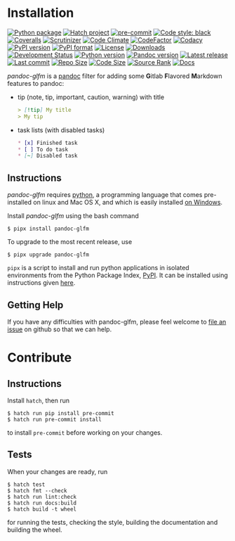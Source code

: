 Installation
============

[![Python package](https://img.shields.io/github/actions/workflow/status/chdemko/pandoc-glfm/python-package.yml?logo=github&branch=develop)](https://github.com/chdemko/pandoc-glfm/actions/workflows/python-package.yml)
[![Hatch project](https://img.shields.io/badge/%F0%9F%A5%9A-Hatch-4051b5.svg)](https://github.com/pypa/hatch)
[![pre-commit](https://img.shields.io/badge/pre--commit-enabled-brightgreen?logo=pre-commit)](https://github.com/pre-commit/pre-commit)
[![Code style: black](https://img.shields.io/badge/code%20style-black-000000.svg)](https://pypi.org/project/black/)
[![Coveralls](https://img.shields.io/coveralls/github/chdemko/pandoc-glfm/develop.svg?logo=Codecov&logoColor=white)](https://coveralls.io/github/chdemko/pandoc-glfm?branch=develop)
[![Scrutinizer](https://img.shields.io/scrutinizer/g/chdemko/pandoc-glfm.svg?logo=scrutinizer)](https://scrutinizer-ci.com/g/chdemko/pandoc-glfm/)
[![Code Climate](https://img.shields.io/codeclimate/maintainability/chdemko/pandoc-glfm?logo=codeclimate&barnch=develop)](https://codeclimate.com/github/chdemko/pandoc-glfm/)
[![CodeFactor](https://img.shields.io/codefactor/grade/github/chdemko/pandoc-glfm/develop.svg?logo=codefactor)](https://www.codefactor.io/repository/github/chdemko/pandoc-glfm)
[![Codacy](https://img.shields.io/codacy/grade/443f4a26698a4ba0be5064fe9323f2a0.svg?logo=codacy)](https://app.codacy.com/gh/chdemko/pandoc-glfm/dashboard)
[![PyPI version](https://img.shields.io/pypi/v/pandoc-glfm.svg?logo=pypi&logoColor=white)](https://pypi.org/project/pandoc-glfm/)
[![PyPI format](https://img.shields.io/pypi/format/pandoc-glfm.svg?logo=pypi&logoColor=white)](https://pypi.org/project/pandoc-glfm/)
[![License](https://img.shields.io/pypi/l/pandoc-glfm.svg?logo=pypi&logoColor=white)](https://raw.githubusercontent.com/chdemko/pandoc-glfm/develop/LICENSE)
[![Downloads](https://img.shields.io/pypi/dm/pandoc-glfm?logo=pypi&logoColor=white)](https://pepy.tech/project/pandoc-glfm)
[![Development Status](https://img.shields.io/pypi/status/pandoc-glfm.svg?llogo=pypi&logoColor=white)](https://pypi.org/project/pandoc-glfm/)
[![Python version](https://img.shields.io/pypi/pyversions/pandoc-glfm.svg?logo=Python&logoColor=white)](https://pypi.org/project/pandoc-glfm/)
[![Pandoc version](https://img.shields.io/badge/pandoc-3.0%20..%203.6-blue.svg?logo=markdown)](https://pandoc.org/)
[![Latest release](https://img.shields.io/github/release-date/chdemko/pandoc-glfm.svg?logo=github)](https://github.com/chdemko/pandoc-glfm/releases)
[![Last commit](https://img.shields.io/github/last-commit/chdemko/pandoc-glfm/develop?logo=github)](https://github.com/chdemko/pandoc-glfm/commit/develop/)
[![Repo Size](https://img.shields.io/github/repo-size/chdemko/pandoc-glfm.svg?logo=github)](http://pandoc-glfm.readthedocs.io/en/latest/)
[![Code Size](https://img.shields.io/github/languages/code-size/chdemko/pandoc-glfm.svg?logo=github)](http://pandoc-glfm.readthedocs.io/en/latest/)
[![Source Rank](https://img.shields.io/librariesio/sourcerank/pypi/pandoc-glfm.svg?logo=libraries.io&logoColor=white)](https://libraries.io/pypi/pandoc-glfm)
[![Docs](https://img.shields.io/readthedocs/pandoc-glfm.svg?logo=read-the-docs&logoColor=white)](http://pandoc-glfm.readthedocs.io/en/latest/)

*pandoc-glfm* is a [pandoc] filter for adding some **G**itlab **F**lavored
**M**arkdown features to pandoc:

* tip (note, tip, important, caution, warning) with title
  ~~~markdown
  > [!tip] My title
  > My tip
  ~~~
* task lists (with disabled tasks)
  ~~~markdown
  * [x] Finished task
  * [ ] To do task
  * [~] Disabled task
  ~~~

[pandoc]: http://pandoc.org/

Instructions
------------

*pandoc-glfm* requires [python], a programming language that
comes pre-installed on linux and Mac OS X, and which is easily installed
[on Windows].

Install *pandoc-glfm* using the bash command

~~~shell-session
$ pipx install pandoc-glfm
~~~

To upgrade to the most recent release, use

~~~shell-session
$ pipx upgrade pandoc-glfm
~~~

`pipx` is a script to install and run python applications in isolated
environments from the Python Package Index, [PyPI]. It can be installed
using instructions given [here](https://pipx.pypa.io/stable/).

[python]: https://www.python.org
[on Windows]: https://www.python.org/downloads/windows
[PyPI]: https://pypi.org


Getting Help
------------

If you have any difficulties with pandoc-glfm, please feel
welcome to [file an issue] on github so that we can help.

[file an issue]: https://github.com/chdemko/pandoc-glfm/issues

Contribute
==========

Instructions
------------

Install `hatch`, then run

~~~shell-session
$ hatch run pip install pre-commit
$ hatch run pre-commit install
~~~

to install `pre-commit` before working on your changes.

Tests
-----

When your changes are ready, run

~~~shell-session
$ hatch test
$ hatch fmt --check
$ hatch run lint:check
$ hatch run docs:build
$ hatch build -t wheel
~~~

for running the tests, checking the style, building the documentation
and building the wheel.

